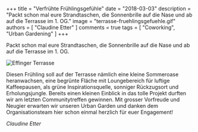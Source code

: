 +++
title = "Verfrühte Frühlingsgefühle"
date = "2018-03-03"
description = "Packt schon mal eure Strandtaschen, die Sonnenbrille auf die Nase und ab auf die Terrasse im 1. OG."
image = "terrasse-fruehlingsgefuehle.gif"
authors = [ "Claudine Etter" ]
comments = true
tags = [ "Coworking", "Urban Gardening" ]
+++

<div class="lead">
Packt schon mal eure Strandtaschen, die Sonnenbrille auf die Nase und ab auf die Terrasse im 1. OG.
</div>

![Effinger Terrasse](terrasse-fruehlingsgefuehle.gif)

Diesen Frühling soll auf der Terrasse nämlich eine kleine Sommeroase heranwachsen, eine begrünte Fläche mit Loungebereich für luftige Kaffeepausen, als grüne Inspirationsquelle, sonniger Rückzugsort und Erholungsjungle. Bereits einen kleinen Einblick in das tolle Projekt durften wir am letzten Communitytreffen gewinnen. Mit grosser Vorfreude und Neugier erwarten wir unseren Urban Garden und danken dem Organisationsteam hier schon einmal herzlich für euer Engagement!

*Claudine Etter*
